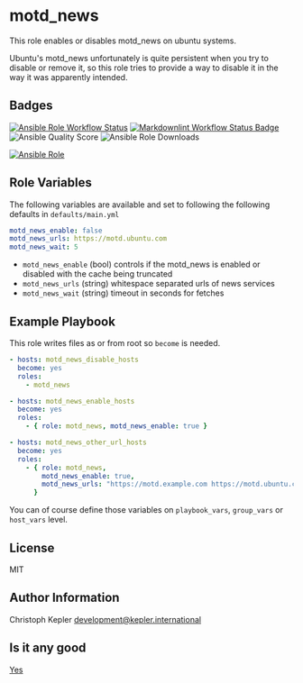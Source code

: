# motd_news

This role enables or disables motd_news on ubuntu systems.

Ubuntu's motd_news unfortunately is quite persistent when you try to disable or remove it, so this role tries to provide a way to disable it in the way it was apparently intended.

## Badges

[![Ansible Role Workflow Status](https://img.shields.io/github/workflow/status/marauderxtreme/ansible-role-motd-news/Ansible%20Role?label=Ansible-Role&logo=github "Ansible Role Workflow Status")](https://github.com/MarauderXtreme/ansible-role-motd-news/actions?query=workflow%3A%22Ansible+Role%22)
[![Markdownlint Workflow Status Badge](https://img.shields.io/github/workflow/status/marauderxtreme/ansible-role-motd-news/Markdownlint?label=Markdownlint&logo=github "Markdownlint Workflow Status")](https://github.com/MarauderXtreme/ansible-role-motd-news/actions?query=workflow%3AMarkdownlint)
![Ansible Quality Score](https://img.shields.io/ansible/quality/51225?label=Galaxy%20Quality%20Score&logo=ansible)
![Ansible Role Downloads](https://img.shields.io/ansible/role/d/51225?label=Galaxy%20Downloads&logo=ansible)

[![Ansible Role](https://img.shields.io/ansible/role/51225?label=ansible-galaxy%20install&logo=ansible)](https://galaxy.ansible.com/marauderxtreme/motd_news)

## Role Variables

The following variables are available and set to following the following defaults in `defaults/main.yml`

```yml
motd_news_enable: false
motd_news_urls: https://motd.ubuntu.com
motd_news_wait: 5
```

- `motd_news_enable` (bool) controls if the motd_news is enabled or disabled with the cache being truncated
- `motd_news_urls` (string) whitespace separated urls of news services
- `motd_news_wait` (string) timeout in seconds for fetches

## Example Playbook

This role writes files as or from root so `become` is needed.

```yml
- hosts: motd_news_disable_hosts
  become: yes
  roles:
    - motd_news

- hosts: motd_news_enable_hosts
  become: yes
  roles:
    - { role: motd_news, motd_news_enable: true }

- hosts: motd_news_other_url_hosts
  become: yes
  roles:
    - { role: motd_news,
        motd_news_enable: true,
        motd_news_urls: "https://motd.example.com https://motd.ubuntu.com"
      }
```

You can of course define those variables on `playbook_vars`, `group_vars` or `host_vars` level.

## License

MIT

## Author Information

Christoph Kepler <development@kepler.international>

## Is it any good

[Yes](https://news.ycombinator.com/item?id=3067434)
